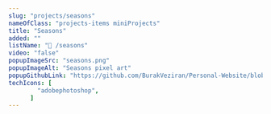 ```yaml
---
slug: "projects/seasons"
nameOfClass: "projects-items miniProjects"
title: "Seasons"
added: ""
listName: "🎨 /seasons"
video: "false"
popupImageSrc: "seasons.png"
popupImageAlt: "Seasons pixel art"
popupGithubLink: "https://github.com/BurakVeziran/Personal-Website/blob/main/static/seasons.png"
techIcons: [
        "adobephotoshop",
      ]
---
```

